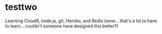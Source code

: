 testtwo
=======

Learning Cloud9, node.js, git, Heroku, and Redis (wow... that's a lot to have to learn... couldn't someone have designed this better?)
